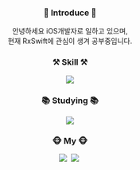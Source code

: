 <h3 align="center"> 🙌 Introduce 🙌 </h3>
<p align="center"> 안녕하세요 iOS개발자로 일하고 있으며,<br>현재 RxSwift에 관심이 생겨 공부중입니다. </p>

<h3 align="center">⚒️ Skill ⚒️</h3>
<p align="center">
  <img src="https://img.shields.io/badge/Swift-F05138?style=flat&logo=Swift&logoColor=white"/>
</p>

<h3 align="center"> 📚 Studying 📚 </h3>
<p align="center">
  <img src="https://img.shields.io/badge/RxSwift-B7178C?style=flat&logo=ReactiveX&logoColor=white"/>
</p>

<h3 align="center"> 🐵 My 🐵 </h3>
<p align="center">
  <a href="https://vel-vet.tistory.com/"><img src="https://img.shields.io/badge/blog-20C997?style=flat&logo=Velog&logoColor=white&link=https://vel-vet.tistory.com/"/></a>&nbsp
  <a href="mailto:kmui0923@gmail.com"><img src="https://img.shields.io/badge/Gmail-EA4335?style=flat&logo=Gmail&logoColor=white&link=kmui0923@gmail.com"/></a>&nbsp
</p>

<!--

<a href="https://www.instagram.com/velvet._.pic/"><img src="https://img.shields.io/badge/Instagram-E4405F?style=flat&logo=Instagram&logoColor=white&link=https://www.instagram.com/velvet._.pic/"/></a>&nbsp

**KimVelVet/KimVelVet** is a ✨ _special_ ✨ repository because its `README.md` (this file) appears on your GitHub profile.

Here are some ideas to get you started:

- 🔭 I’m currently working on ...
- 🌱 I’m currently learning ...
- 👯 I’m looking to collaborate on ...
- 🤔 I’m looking for help with ...
- 💬 Ask me about ...
- 📫 How to reach me: ...
- 😄 Pronouns: ...
- ⚡ Fun fact: ...
-->
